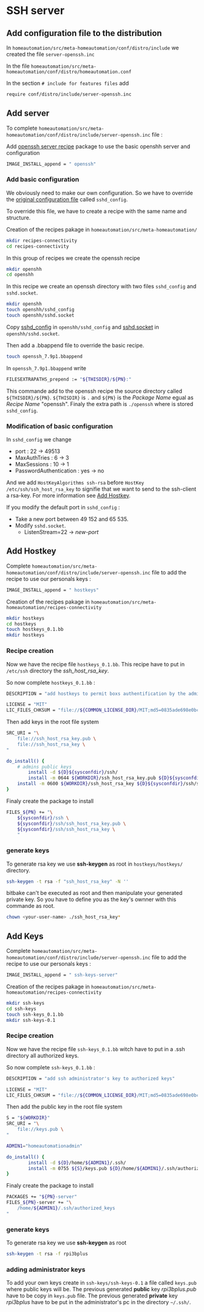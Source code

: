 <!-- realized on 12/12/2019 by MALCOMBRE Nicolas -->

# SSH server

## Add configuration file to the distribution

In `homeautomation/src/meta-homeautomation/conf/distro/include` we created the file `server-openssh.inc`

In the file `homeautomation/src/meta-homeautomation/conf/distro/homeautomation.conf`

In the section `# include for features files` add

```bash
require conf/distro/include/server-openssh.inc
```

## Add server

To complete `homeautomation/src/meta-homeautomation/conf/distro/include/server-openssh.inc` file :

Add [openssh server recipe](https://git.yoctoproject.org/cgit.cgi/poky/plain/meta/recipes-connectivity/openssh/) package to use the basic openshh server and configuration 

```bash
IMAGE_INSTALL_append = " openssh" 
```

### Add basic configuration

We obviously need to make our own configuration. So we have to override the [original configuration file](https://git.yoctoproject.org/cgit.cgi/poky/plain/meta/recipes-connectivity/openssh/openssh/sshd_config) called `sshd_config`.

To override this file, we have to create a recipe with the same name and structure.

Creation of the recipes pakage in `homeautomation/src/meta-homeautomation/`

```bash
mkdir recipes-connectivity
cd recipes-connectivity
```
In this group of recipes we create the openssh recipe

```bash
mkdir openshh
cd openshh
```
In this recipe we create an openssh directory with two files `sshd_config` and `sshd.socket`.

```bash
mkdir openshh
touch openshh/sshd_config
touch openshh/sshd.socket
```
Copy [sshd_config](https://git.yoctoproject.org/cgit.cgi/poky/plain/meta/recipes-connectivity/openssh/openssh/sshd_config) in `openshh/sshd_config` and [sshd.socket](https://git.yoctoproject.org/cgit.cgi/poky/plain/meta/recipes-connectivity/openssh/openssh/sshd.socket) in `openshh/sshd.socket`.

Then add a .bbappend file to override the basic recipe.

```bash
touch openssh_7.9p1.bbappend
```

In `openssh_7.9p1.bbappend` write 

```bash
FILESEXTRAPATHS_prepend := "${THISDIR}/${PN}:"
```

This commande add to the openssh recipe the source directory called `${THISDIR}/${PN}`. `${THISDIR}` is `.` and `${PN}` is the *Package Name* egual as *Recipe Name* "openssh". Finaly the extra path is `./openssh` where is stored `sshd_config`.

### Modification of basic configuration

In `sshd_config` we change 

- port : 22 -> 49513
- MaxAuthTries : 6 -> 3
- MaxSessions : 10 -> 1
- PasswordAuthentication : yes -> no

And we add `HostKeyAlgorithms ssh-rsa` before `HostKey /etc/ssh/ssh_host_rsa_key` to signifie that we want to send to the ssh-client a rsa-key. For more information see [Add Hostkey](#add-hostkey).

If you modify the default port in `sshd_config` :
- Take a new port between 49 152 and 65 535.
- Modify `sshd.socket`.
	- ListenStream=22 -> *new-port*


## Add Hostkey

Complete `homeautomation/src/meta-homeautomation/conf/distro/include/server-openssh.inc` file to add the recipe to use our personals keys :

```bash
IMAGE_INSTALL_append = " hostkeys"
```

Creation of the recipes pakage in `homeautomation/src/meta-homeautomation/recipes-connectivity`

```bash
mkdir hostkeys
cd hostkeys
touch hostkeys_0.1.bb
mkdir hostkeys
```
### Recipe creation

Now we have the recipe file `hostkeys_0.1.bb`. This recipe have to put in `/etc/ssh` directory the *ssh_host_rsa_key*.

So now complete `hostkeys_0.1.bb` :

```bash
DESCRIPTION = "add hostkeys to permit boxs authentification by the administrator"

LICENSE = "MIT"
LIC_FILES_CHKSUM = "file://${COMMON_LICENSE_DIR}/MIT;md5=0835ade698e0bcf8506ecda2f7b4f302"
```

Then add keys in the root file system

```bash
SRC_URI = "\
	file://ssh_host_rsa_key.pub \
	file://ssh_host_rsa_key \
"

do_install() {
	# admins public keys
        install -d ${D}${sysconfdir}/ssh/
        install -m 0644 ${WORKDIR}/ssh_host_rsa_key.pub ${D}${sysconfdir}/ssh/ssh_host_rsa_key.pub
	install -m 0600 ${WORKDIR}/ssh_host_rsa_key ${D}${sysconfdir}/ssh/ssh_host_rsa_key
}
```

Finaly create the package to install

```bash
FILES_${PN} += "\
	${sysconfdir}/ssh \
	${sysconfdir}/ssh/ssh_host_rsa_key.pub \
	${sysconfdir}/ssh/ssh_host_rsa_key \
    "
```
### generate keys

To generate rsa key we use **ssh-keygen** as root in `hostkeys/hostkeys/` directory.

```bash
ssh-keygen -t rsa -f "ssh_host_rsa_key" -N ''
```

bitbake can't be executed as root and then manipulate your generated private key.
So you have to define you as the key's ownner with this commande as root.

```bash
chown <your-user-name> ./ssh_host_rsa_key*
```

## Add Keys

Complete `homeautomation/src/meta-homeautomation/conf/distro/include/server-openssh.inc` file to add the recipe to use our personals keys :

```bash
IMAGE_INSTALL_append = " ssh-keys-server"
```

Creation of the recipes pakage in `homeautomation/src/meta-homeautomation/recipes-connectivity`

```bash
mkdir ssh-keys
cd ssh-keys
touch ssh-keys_0.1.bb
mkdir ssh-keys-0.1
```
### Recipe creation

Now we have the recipe file `ssh-keys_0.1.bb` witch have to put in a .ssh directory all authorized keys.

So now complete `ssh-keys_0.1.bb` :

```bash
DESCRIPTION = "add ssh administrator's key to authorized keys"

LICENSE = "MIT"
LIC_FILES_CHKSUM = "file://${COMMON_LICENSE_DIR}/MIT;md5=0835ade698e0bcf8506ecda2f7b4f302"
```

Then add the public key in the root file system

```bash
S = "${WORKDIR}"
SRC_URI = "\
	file://keys.pub \
"

ADMIN1="homeautomationadmin"

do_install() {
        install -d ${D}/home/${ADMIN1}/.ssh/
        install -m 0755 ${S}/keys.pub ${D}/home/${ADMIN1}/.ssh/authorized_keys
}
```

Finaly create the package to install

```bash
PACKAGES += "${PN}-server"
FILES_${PN}-server += "\
	/home/${ADMIN1}/.ssh/authorized_keys
"
```
### generate keys

To generate rsa key we use **ssh-keygen** as root

```bash
ssh-keygen -t rsa -f rpi3bplus
```

### adding administrator keys

To add your own keys create in `ssh-keys/ssh-keys-0.1` a file called `keys.pub` where public keys will be. 
The previous generated **public** key *rpi3bplus.pub* have to be copy in `keys.pub` file.
The previous generated **private** key *rpi3bplus* have to be put in the administrator's pc in the directory `~/.ssh/`.











